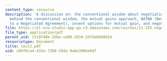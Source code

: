 ```yaml
---
content_type: resource
description: 'A discussion on: the conventional wisdom about negotiation, assumptions
  behind the conventional wisdom, the mutual gains approach, BATNA (Best Alternative
  to a Negotiated Agreement), invent options for mutual gain, and negotiation power.'
file: https://ol-ocw-studio-app-qa.s3.amazonaws.com/courses/11-255-negotiation-and-dispute-resolution-in-the-public-sector-spring-2005/c0976ca4433e720819da9a6e390be9d7_lect2.pdf
file_type: application/pdf
parent_uid: c510740e-2d6e-ce80-2834-2d7da0468924
resourcetype: Document
title: lect2.pdf
uid: c0976ca4-433e-7208-19da-9a6e390be9d7
---
```


